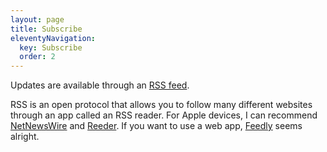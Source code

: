 ```yaml
---
layout: page
title: Subscribe
eleventyNavigation:
  key: Subscribe
  order: 2
---
```


Updates are available through an [RSS feed](/rss.xml).

RSS is an open protocol that allows you to follow many different websites through an app called an RSS reader. For Apple devices, I can recommend [NetNewsWire](https://netnewswire.com) and [Reeder](https://www.reederapp.com). If you want to use a web app, [Feedly](https://feedly.com) seems alright.
